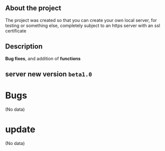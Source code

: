 ## About the project
The project was created so that you can create your own local server, for testing or something else, completely subject to an https server with an ssl certificate
## Description
__Bug fixes__, and addition of __functions__
## server new version `beta1.0`
# Bugs
(No data)
# update
(No data)
